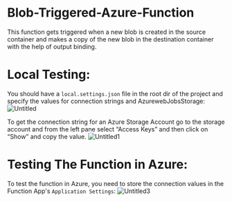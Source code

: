 # Blob-Triggered-Azure-Function
This function gets triggered when a new blob is created in the source container and makes a copy of the new blob in the destination container with the help of output binding. 

# Local Testing:
You should have a `local.settings.json` file in the root dir of the project and specify the values for connection strings and AzurewebJobsStorage:
![Untitled](https://user-images.githubusercontent.com/84933778/187780332-92acc1db-095f-406e-9e74-99cf83dd60f1.png)

To get the connection string for an Azure Storage Account go to the storage account and from the left pane select “Access Keys” and then click on “Show” and copy the value.
![Untitled1](https://user-images.githubusercontent.com/84933778/187779260-a68254d2-00e7-4cac-9b54-14b75e5068dc.png)
# Testing The Function in Azure:
To test the function in Azure, you need to store the connection values in the Function App's `Application Settings`:
![Untitled3](https://user-images.githubusercontent.com/84933778/187781361-e9f60fc0-0c82-4eb9-9df1-43253145da96.png)
